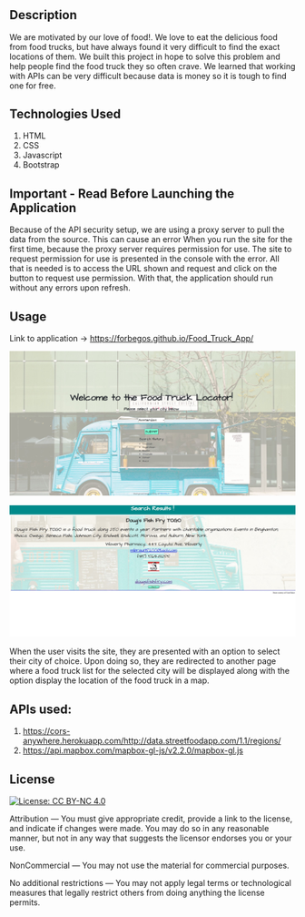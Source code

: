 # <Food Truck Locator>

## Description

We are motivated by our love of food!. We love to eat the delicious food from food trucks, but have always found it very difficult to find the exact locations of them. We built this project in hope to solve this problem and help people find the food truck they so often crave. We learned that working with APIs can be very difficult because data is money so it is tough to find one for free.

## Technologies Used

1. HTML
2. CSS
3. Javascript
4. Bootstrap

## Important - Read Before Launching the Application

Because of the API security setup, we are using a proxy server to pull the data from the source. This can cause an error When you run the site for the first time, because the proxy server requires permission for use. The site to request permission for use is presented in the console with the error. All that is needed is to access the URL shown and request and click on the button to request use permission. With that, the application should run without any errors upon refresh.

## Usage

Link to application -> https://forbegos.github.io/Food_Truck_App/

![](./assets/Img/landing.PNG)

![](./assets/Img/results.PNG)

When the user visits the site, they are presented with an option to select their city of choice. Upon doing so, they are redirected to another page where a food truck list for the selected city will be displayed along with the option display the location of the food truck in a map.

## APIs used:

1. https://cors-anywhere.herokuapp.com/http://data.streetfoodapp.com/1.1/regions/
2. https://api.mapbox.com/mapbox-gl-js/v2.2.0/mapbox-gl.js

## License

[![License: CC BY-NC 4.0](https://licensebuttons.net/l/by-nc/4.0/80x15.png)](https://creativecommons.org/licenses/by-nc/4.0/)

Attribution — You must give appropriate credit, provide a link to the license, and indicate if changes were made. You may do so in any reasonable manner, but not in any way that suggests the licensor endorses you or your use.

NonCommercial — You may not use the material for commercial purposes.

No additional restrictions — You may not apply legal terms or technological measures that legally restrict others from doing anything the license permits.
